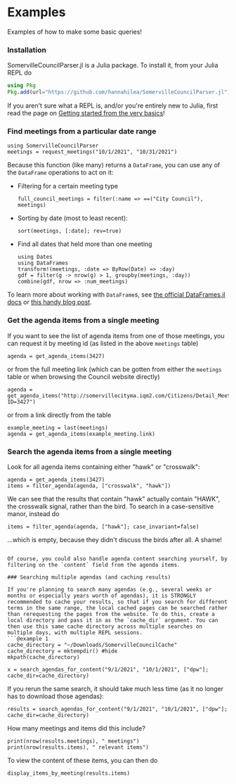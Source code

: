 # Examples
Examples of how to make some basic queries!

### Installation
SomervilleCouncilParser.jl is a Julia package.  To install it, from your Julia REPL do
```julia
using Pkg
Pkg.add(url="https://github.com/hannahilea/SomervilleCouncilParser.jl")
```
If you aren't sure what a REPL is, and/or you're entirely new to Julia, first read the page on [Getting started from the very basics](@ref)!

### Find meetings from a particular date range
```@example 1
using SomervilleCouncilParser
meetings = request_meetings("10/1/2021", "10/31/2021")
```
Because this function (like many) returns a `DataFrame`, you can use any of the `DataFrame` operations to act on it:
- Filtering for a certain meeting type
    ```@example 1
    full_council_meetings = filter(:name => ==("City Council"), meetings)
    ```
- Sorting by date (most to least recent):
    ```@example 1
    sort(meetings, [:date]; rev=true)
    ```
- Find all dates that held more than one meeting
    ```@example 1
    using Dates
    using DataFrames
    transform!(meetings, :date => ByRow(Date) => :day)
    gdf = filter(g -> nrow(g) > 1, groupby(meetings, :day))
    combine(gdf, nrow => :num_meetings)
    ```

To learn more about working with `DataFrame`s, see [the official DataFrames.jl docs](https://dataframes.juliadata.org/stable/) or [this handy blog post](https://bkamins.github.io/julialang/2020/12/24/minilanguage.html).

### Get the agenda items from a single meeting
If you want to see the list of agenda items from one of those meetings, you can request it by meeting id (as listed in the above `meetings` table)
```@example 1
agenda = get_agenda_items(3427)
```
or from the full meeting link (which can be gotten from either the `meetings` table or when browsing the Council website directly)
```@example 1
agenda = get_agenda_items("http://somervillecityma.iqm2.com/Citizens/Detail_Meeting.aspx?ID=3427")
```
or from a link directly from the table
```@example 1
example_meeting = last(meetings)
agenda = get_agenda_items(example_meeting.link)
```

### Search the agenda items from a single meeting
Look for all agenda items containing either "hawk" or "crosswalk":
```@example 1
agenda = get_agenda_items(3427)
items = filter_agenda(agenda, ["crosswalk", "hawk"])
```
We can see that the results that contain "hawk" actually contain "HAWK", the crosswalk signal, rather than the bird. To search in a case-sensitive manor, instead do
```@example 1
items = filter_agenda(agenda, ["hawk"]; case_invariant=false)
```
...which is empty, because they didn't discuss the birds after all. A shame!
```

Of course, you could also handle agenda content searching yourself, by filtering on the `content` field from the agenda items.

### Searching multiple agendas (and caching results)

If you're planning to search many agendas (e.g., several weeks or months or especially years worth of agendas), it is STRONGLY recommended to cache your results, so that if you search for different terms in the same range, the local cached pages can be searched rather than rerequesting the pages from the website. To do this, create a local directory and pass it in as the `cache_dir` argument. You can then use this same cache directory across multiple searches on multiple days, with multiple REPL sessions.
```@example 1
cache_directory = "~/Downloads/SomervilleCouncilCache"
cache_directory = mktempdir() #hide
mkpath(cache_directory)

x = search_agendas_for_content("9/1/2021", "10/1/2021", ["dpw"]; cache_dir=cache_directory)
```

If you rerun the same search, it should take much less time (as it no longer has to download those agendas):
```@example 1
results = search_agendas_for_content("9/1/2021", "10/1/2021", ["dpw"]; cache_dir=cache_directory)
```
How many meetings and items did this include?
```
print(nrow(results.meetings), " meetings")
print(nrow(results.items), " relevant items")
```

To view the content of these items, you can then do
```@example 1
display_items_by_meeting(results.items)
```
